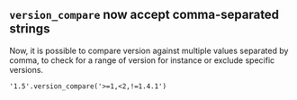 ## `version_compare` now accept comma-separated strings

 Now, it is possible to compare version against multiple values separated by comma, to check for a range of version for instance or exclude specific versions.

 ```meson
 '1.5'.version_compare('>=1,<2,!=1.4.1')
 ```
